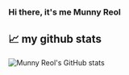 ### Hi there, it's me Munny Reol

## 📈 my github stats
![Munny Reol's GitHub stats](https://github-readme-stats.vercel.app/api?username=munnyreol&show_icons=true&theme=chartreuse-dark&text_color=B2FDD4)


<!--
**MunnyReol/munnyreol** is a ✨ _special_ ✨ repository because its `README.md` (this file) appears on your GitHub profile.

Here are some ideas to get you started:

- 🔭 I’m currently working on ...
- 🌱 I’m currently learning ...
- 👯 I’m looking to collaborate on ...
- 🤔 I’m looking for help with ...
- 💬 Ask me about ...
- 📫 How to reach me: ...
- 😄 Pronouns: ...
- ⚡ Fun fact: ...
-->
